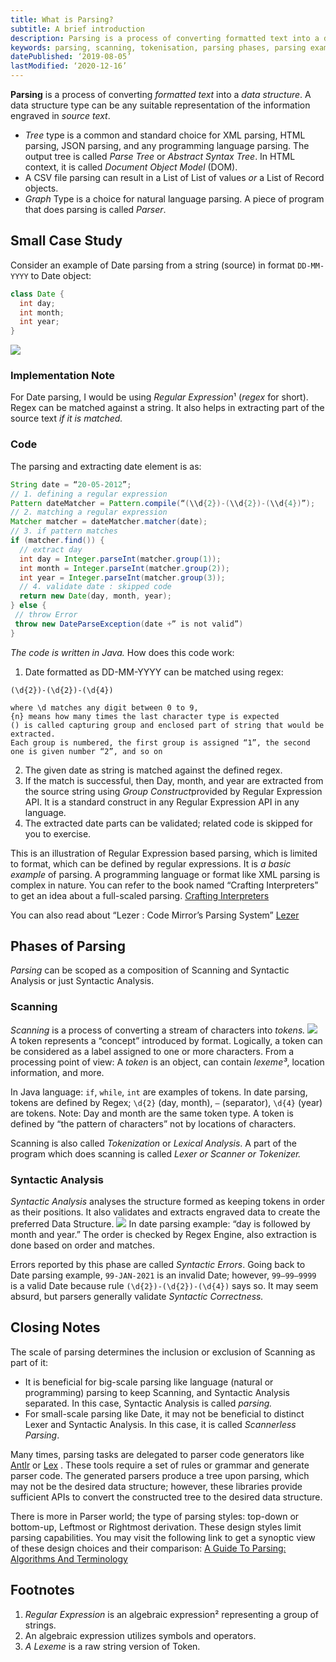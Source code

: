 ```yaml
---
title: What is Parsing?
subtitle: A brief introduction
description: Parsing is a process of converting formatted text into a data structure.
keywords: parsing, scanning, tokenisation, parsing phases, parsing example
datePublished: ‘2019-08-05’
lastModified: ‘2020-12-16’
---
```


**Parsing** is a process of converting _formatted text_ into a _data structure_. A data structure type can be any suitable representation of the information engraved in _source text_.

- _Tree_ type is a common and standard choice for XML parsing, HTML parsing, JSON parsing, and any programming language parsing. The output tree is called _Parse Tree_ or _Abstract_ _Syntax Tree_. In HTML context, it is called _Document Object Model_ (DOM).
- A CSV file parsing can result in a List of List of values _or_ a List of Record objects.
- _Graph_ Type is a choice for natural language parsing.
  A piece of program that does parsing is called _Parser_.

## Small Case Study

Consider an example of Date parsing from a string (source) in format `DD-MM-YYYY` to Date object:

```java
class Date {
  int day;
  int month;
  int year;
}
```

![](https://miro.medium.com/max/1400/1*AmS9rVgJeizwqtC0_XHGlw.png)

### Implementation Note

For Date parsing, I would be using *Regular Expression*¹ (_regex_ for short). Regex can be matched against a string. It also helps in extracting part of the source text _if it is matched._

### Code

The parsing and extracting date element is as:

```java
String date = “20-05-2012”;
// 1. defining a regular expression
Pattern dateMatcher = Pattern.compile(“(\\d{2})-(\\d{2})-(\\d{4})”);
// 2. matching a regular expression
Matcher matcher = dateMatcher.matcher(date);
// 3. if pattern matches
if (matcher.find()) {
  // extract day
  int day = Integer.parseInt(matcher.group(1));
  int month = Integer.parseInt(matcher.group(2));
  int year = Integer.parseInt(matcher.group(3));
  // 4. validate date : skipped code
  return new Date(day, month, year);
} else {
 // throw Error
 throw new DateParseException(date +” is not valid”)
}
```

_The code is written in Java._
How does this code work:

1. Date formatted as DD-MM-YYYY can be matched using regex:

```
(\d{2})-(\d{2})-(\d{4})

where \d matches any digit between 0 to 9,
{n} means how many times the last character type is expected
() is called capturing group and enclosed part of string that would be extracted.
Each group is numbered, the first group is assigned “1”, the second one is given number “2”, and so on
```

2. The given date as string is matched against the defined regex.
3. If the match is successful, then Day, month, and year are extracted from the source string using *Group Construct*provided by Regular Expression API. It is a standard construct in any Regular Expression API in any language.
4. The extracted date parts can be validated; related code is skipped for you to exercise.

This is an illustration of Regular Expression based parsing, which is limited to format, which can be defined by regular expressions. It is _a basic example_ of parsing. A programming language or format like XML parsing is complex in nature. You can refer to the book named “Crafting Interpreters” to get an idea about a full-scaled parsing.
[Crafting Interpreters](https://craftinginterpreters.com/)

You can also read about “Lezer : Code Mirror’s Parsing System”
[Lezer](https://marijnhaverbeke.nl/blog/lezer.html)

## Phases of Parsing

_Parsing_ can be scoped as a composition of Scanning and Syntactic Analysis or just Syntactic Analysis.

### Scanning

_Scanning_ is a process of converting a stream of characters into _tokens._
![](https://miro.medium.com/max/1400/1*NMqJryiyOtf3s757A3xEgQ.png)
A token represents a “concept” introduced by format. Logically, a token can be considered as a label assigned to one or more characters. From a processing point of view: A _token_ is an object, can contain _lexeme³_, location information, and more.

In Java language: `if`, `while`, `int` are examples of tokens. In date parsing, tokens are defined by Regex; `\d{2}` (day, month), `—` (separator), `\d{4}` (year) are tokens. Note: Day and month are the same token type. A token is defined by “the pattern of characters” not by locations of characters.

Scanning is also called _Tokenization_ or _Lexical Analysis_. A part of the program which does scanning is called _Lexer or Scanner or Tokenizer._

### Syntactic Analysis

_Syntactic Analysis_ analyses the structure formed as keeping tokens in order as their positions. It also validates and extracts engraved data to create the preferred Data Structure.
![](https://miro.medium.com/max/1400/1*BbkHRIrzKed91Y3VILCEMQ.png)
In date parsing example: “day is followed by month and year.” The order is checked by Regex Engine, also extraction is done based on order and matches.

Errors reported by this phase are called _Syntactic Errors_. Going back to Date parsing example, `99-JAN-2021` is an invalid Date; however, `99–99–9999` is a valid Date because rule `(\d{2})-(\d{2})-(\d{4})` says so. It may seem absurd, but parsers generally validate _Syntactic Correctness._

## Closing Notes

The scale of parsing determines the inclusion or exclusion of Scanning as part of it:

- It is beneficial for big-scale parsing like language (natural or programming) parsing to keep Scanning, and Syntactic Analysis separated. In this case, Syntactic Analysis is called _parsing._
- For small-scale parsing like Date, it may not be beneficial to distinct Lexer and Syntactic Analysis. In this case, it is called _Scannerless Parsing_.
  
Many times, parsing tasks are delegated to parser code generators like [Antlr](https://www.antlr.org/) or [Lex](http://dinosaur.compilertools.net/) . These tools require a set of rules or grammar and generate parser code. The generated parsers produce a tree upon parsing, which may not be the desired data structure; however, these libraries provide sufficient APIs to convert the constructed tree to the desired data structure.

There is more in Parser world; the type of parsing styles: top-down or bottom-up, Leftmost or Rightmost derivation. These design styles limit parsing capabilities. You may visit the following link to get a synoptic view of these design choices and their comparison:
[A Guide To Parsing: Algorithms And Terminology](https://tomassetti.me/guide-parsing-algorithms-terminology/#tablesParsingAlgorithms)

## Footnotes

1. _Regular Expression_ is an algebraic expression² representing a group of strings.
2. An algebraic expression utilizes symbols and operators.
3. _A Lexeme_ is a raw string version of Token.
